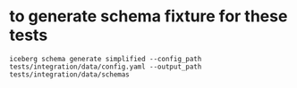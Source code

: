 
# to generate schema fixture for these tests

```iceberg schema generate simplified --config_path tests/integration/data/config.yaml --output_path tests/integration/data/schemas```
